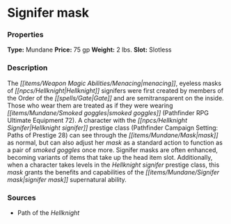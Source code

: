 ﻿---
Title: "Signifer mask"
Type: "Mundane"
Price: "75 gp"
Weight: "2 lbs."
Slot: "Slotless"
Description: |
  "The menacing, eyeless masks of Hellknight signifers were first created by members of the Order of the Gate and are semitransparent on the inside. Those who wear them are treated as if they were wearing smoked goggles (_Pathfinder RPG Ultimate Equipment 72_). A character with the Hellknight signifer prestige class (_Pathfinder Campaign Setting: Paths of Prestige 28_) can see through the mask as normal, but can also adjust her mask as a standard action to function as a pair of smoked goggles once more. Signifer masks are often enhanced, becoming variants of items that take up the head item slot. Additionally, when a character takes levels in the Hellknight signifer prestige class, this mask grants the benefits and capabilities of the signifer mask supernatural ability."
Sources: "['Path of the Hellknight']"
---

# Signifer mask

### Properties

**Type:** Mundane **Price:** 75 gp **Weight:** 2 lbs. **Slot:** Slotless

### Description

The _[[items/Weapon Magic Abilities/Menacing|menacing]]_, eyeless masks of _[[npcs/Hellknight|Hellknight]]_ signifers were first created by members of the Order of the _[[spells/Gate|Gate]]_ and are semitransparent on the inside. Those who wear them are treated as if they were wearing _[[items/Mundane/Smoked goggles|smoked goggles]]_ (Pathfinder RPG Ultimate Equipment 72). A character with the _[[npcs/Hellknight Signifer|Hellknight signifer]]_ prestige class (Pathfinder Campaign Setting: Paths of Prestige 28) can see through the _[[items/Mundane/Mask|mask]]_ as normal, but can also adjust her _mask_ as a standard action to function as a pair of _smoked goggles_ once more. Signifer masks are often enhanced, becoming variants of items that take up the head item slot. Additionally, when a character takes levels in the _Hellknight signifer_ prestige class, this _mask_ grants the benefits and capabilities of the _[[items/Mundane/Signifer mask|signifer mask]]_ supernatural ability.

### Sources

* Path of the _Hellknight_